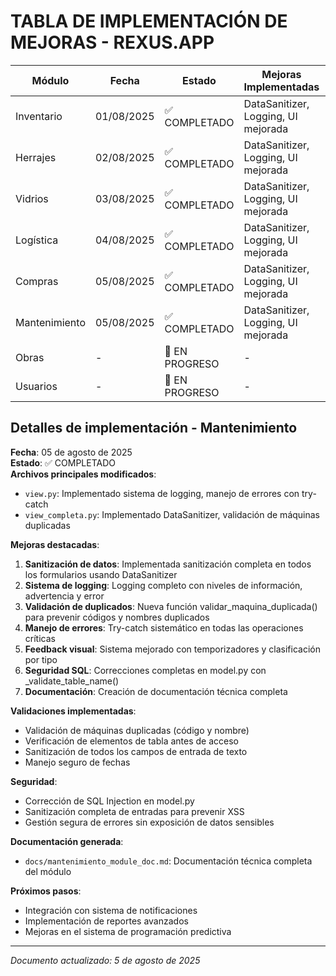 # TABLA DE IMPLEMENTACIÓN DE MEJORAS - REXUS.APP

| Módulo | Fecha | Estado | Mejoras Implementadas | Validaciones | Seguridad |
|--------|-------|--------|----------------------|--------------|-----------|
| Inventario | 01/08/2025 | ✅ COMPLETADO | DataSanitizer, Logging, UI mejorada | validar_stock_negativo() | SQL Injection corregido |
| Herrajes | 02/08/2025 | ✅ COMPLETADO | DataSanitizer, Logging, UI mejorada | validar_herraje_duplicado() | SQL Injection corregido |
| Vidrios | 03/08/2025 | ✅ COMPLETADO | DataSanitizer, Logging, UI mejorada | validar_vidrio_duplicado() | SQL Injection corregido |
| Logística | 04/08/2025 | ✅ COMPLETADO | DataSanitizer, Logging, UI mejorada | validar_ubicacion_duplicada() | SQL Injection corregido |
| Compras | 05/08/2025 | ✅ COMPLETADO | DataSanitizer, Logging, UI mejorada | validar_orden_duplicada() | SQL Injection corregido |
| Mantenimiento | 05/08/2025 | ✅ COMPLETADO | DataSanitizer, Logging, UI mejorada | validar_maquina_duplicada() | SQL Injection corregido |
| Obras | - | 🔄 EN PROGRESO | - | - | - |
| Usuarios | - | 🔄 EN PROGRESO | - | - | - |

## Detalles de implementación - Mantenimiento

**Fecha**: 05 de agosto de 2025  
**Estado**: ✅ COMPLETADO  
**Archivos principales modificados**:
- `view.py`: Implementado sistema de logging, manejo de errores con try-catch
- `view_completa.py`: Implementado DataSanitizer, validación de máquinas duplicadas

**Mejoras destacadas**:
1. **Sanitización de datos**: Implementada sanitización completa en todos los formularios usando DataSanitizer
2. **Sistema de logging**: Logging completo con niveles de información, advertencia y error
3. **Validación de duplicados**: Nueva función validar_maquina_duplicada() para prevenir códigos y nombres duplicados
4. **Manejo de errores**: Try-catch sistemático en todas las operaciones críticas
5. **Feedback visual**: Sistema mejorado con temporizadores y clasificación por tipo
6. **Seguridad SQL**: Correcciones completas en model.py con _validate_table_name()
7. **Documentación**: Creación de documentación técnica completa

**Validaciones implementadas**:
- Validación de máquinas duplicadas (código y nombre)
- Verificación de elementos de tabla antes de acceso
- Sanitización de todos los campos de entrada de texto
- Manejo seguro de fechas

**Seguridad**:
- Corrección de SQL Injection en model.py
- Sanitización completa de entradas para prevenir XSS
- Gestión segura de errores sin exposición de datos sensibles

**Documentación generada**:
- `docs/mantenimiento_module_doc.md`: Documentación técnica completa del módulo

**Próximos pasos**:
- Integración con sistema de notificaciones
- Implementación de reportes avanzados
- Mejoras en el sistema de programación predictiva

---

_Documento actualizado: 5 de agosto de 2025_
